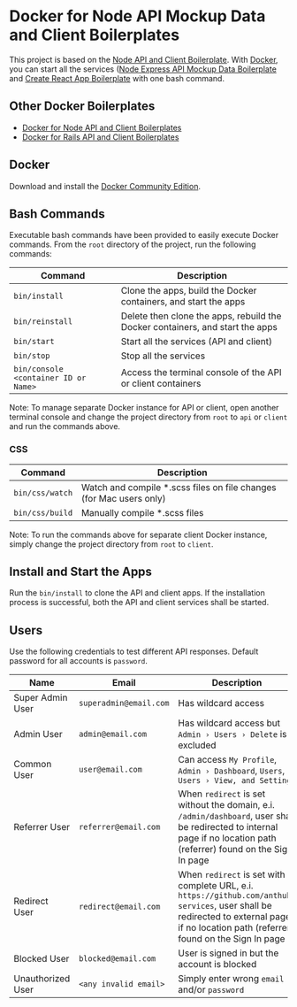 # Docker for Node API Mockup Data and Client Boilerplates

This project is based on the
[Node API and Client Boilerplate](https://github.com/anthub-services/node-api-and-client-boilerplate).
With [Docker](https://www.docker.com/), you can start all the services
([Node Express API Mockup Data Boilerplate](https://github.com/anthub-services/node-express-api-mockup-data-boilerplate) and
[Create React App Boilerplate](https://github.com/anthub-services/create-react-app-boilerplate) with one bash command.

## Other Docker Boilerplates

- [Docker for Node API and Client Boilerplates](https://github.com/anthub-services/docker-for-node-api-and-client-boilerplates)
- [Docker for Rails API and Client Boilerplates](https://github.com/anthub-services/docker-for-rails-api-and-client-boilerplates)

## Docker

Download and install the [Docker Community Edition](https://www.docker.com/community-edition).

## Bash Commands

Executable bash commands have been provided to easily execute Docker commands.
From the `root` directory of the project, run the following commands:

| Command                              | Description                                                                   |
|--------------------------------------|-------------------------------------------------------------------------------|
| `bin/install`                        | Clone the apps, build the Docker containers, and start the apps               |
| `bin/reinstall`                      | Delete then clone the apps, rebuild the Docker containers, and start the apps |
| `bin/start`                          | Start all the services (API and client)                                       |
| `bin/stop`                           | Stop all the services                                                         |
| `bin/console <container ID or Name>` | Access the terminal console of the API or client containers                   |

Note: To manage separate Docker instance for API or client,
open another terminal console and change the project directory from `root` to `api` or `client` and run the commands above.

### CSS

| Command         | Description                                                         |
|-----------------|---------------------------------------------------------------------|
| `bin/css/watch` | Watch and compile *.scss files on file changes (for Mac users only) |
| `bin/css/build` | Manually compile *.scss files                                       |

Note: To run the commands above for separate client Docker instance, simply change the project directory from `root` to `client`.

## Install and Start the Apps
Run the `bin/install` to clone the API and client apps.
If the installation process is successful, both the API and client services shall be started.

## Users

Use the following credentials to test different API responses. Default password for all accounts is `password`.

| Name              | Email                  | Description |
|-------------------|------------------------|-------------|
| Super Admin User  | `superadmin@email.com` | Has wildcard access |
| Admin User        | `admin@email.com`      | Has wildcard access but `Admin › Users › Delete` is excluded |
| Common User       | `user@email.com`       | Can access `My Profile`, `Admin › Dashboard`, `Users`, `Users › View, and Settings` |
| Referrer User     | `referrer@email.com`   | When `redirect` is set without the domain, e.i. `/admin/dashboard`, user shall be redirected to internal page if no location path (referrer) found on the Sign In page |
| Redirect User     | `redirect@email.com`   | When `redirect` is set with complete URL, e.i. `https://github.com/anthub-services`, user shall be redirected to external page if no location path (referrer) found on the Sign In page |
| Blocked User      | `blocked@email.com`    | User is signed in but the account is blocked |
| Unauthorized User | `<any invalid email>`  | Simply enter wrong `email` and/or `password` |
